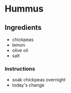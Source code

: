 # Hummus
## Ingredients
* chickpeas
* lemon
* olive oil
* salt
### Instructions
* soak chickpeas overnight
* today's change